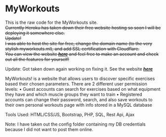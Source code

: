 # MyWorkouts

This is the raw code for the MyWorkouts site.  
~~Currently Heroku has taken down their free website hosting so soon I will be deploying it somewhere else.~~  
~~Update!  
I was able to host the site for free, change the domain name (to the very stylish myworkouts.ml), and add SSL certification with Cloudflare.  
You can view the website <a href="https://myworkouts.ml" target="_blank">***here***</a> and feel free to make an account and check out all the features for yourself!~~

Update: Got taken down again working on fixing it. See the website <a href="https://myworkoutsrc.000webhostapp.com/" target="_blank">***here***</a> 

MyWorkouts! is a website that allows users to discover specific exercises based their chosen parameters.
There are 2 different user permission levels: 
 • Guest accounts can search for exercises based on what equipment they have and which muscle groups they want to train
 • Registered accounts can change their password, search, and also save workouts to their own personal workouts page with info stored in a MySQL database

Tools Used: HTML/CSS/JS, Bootstrap, PHP, SQL, Rest Api, Ajax

Note: I have taken out the config folder containing my DB credentials because I did not want to post them online.
